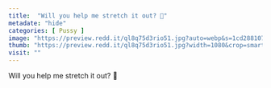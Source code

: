 ```yaml
---
title:  "Will you help me stretch it out? 🥺"
metadate: "hide"
categories: [ Pussy ]
image: "https://preview.redd.it/ql8q75d3rio51.jpg?auto=webp&s=1cd288107c381595a6d451344cde1f227d5714fe"
thumb: "https://preview.redd.it/ql8q75d3rio51.jpg?width=1080&crop=smart&auto=webp&s=e93e877a1461633983a3528f6d2ce0d4d85d9a3a"
visit: ""
---
```

Will you help me stretch it out? 🥺
